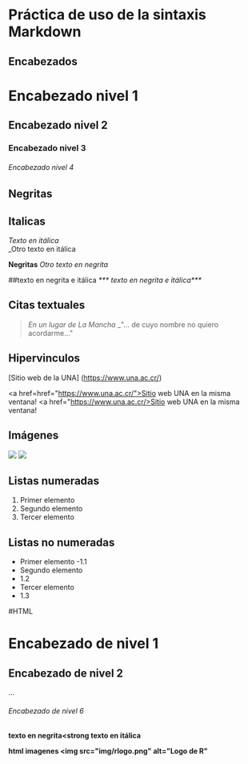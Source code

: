 # Práctica de uso de la sintaxis Markdown
## Encabezados

# Encabezado nivel 1
## Encabezado nivel 2
### Encabezado nivel 3
###### Encabezado nivel 4

## Negritas
## Italicas 
*Texto en itálica*   
_Otro texto en itálica

**Negritas**
_Otro texto en negrita_


##texto en negrita e itálica
_*** texto en negrita e itálica***_

## Citas textuales

>_En un lugar de La Mancha_
>_"... de cuyo nombre no quiero acordarme..."

## Hipervinculos
[Sitio web de la UNA] (https://www.una.ac.cr/)

<a href=href="https://www.una.ac.cr/">Sitio web UNA en la misma ventana!</a>
<a href="https://www.una.ac.cr/>Sitio web UNA en la misma ventana!</a>

## Imágenes
![](https://upload.wikimedia.org/wikipedia/commons/thumb/1/1b/R_logo.svg/200px-R_logo.svg.png)
![](img7rlogo.png)


## Listas numeradas
1. Primer elemento
2. Segundo elemento
3. Tercer elemento 

## Listas no numeradas
- Primer elemento
-1.1
- Segundo elemento
- 1.2
- Tercer elemento
- 1.3


#HTML
<h1>Encabezado de nivel 1</h1>
<h2>Encabezado de nivel 2</h2>
...
<h6>Encabezado de nivel 6</h6>

<strong>texto en negrita<strong
<en> texto en itálica
  
  html imagenes
  <img src="img/rlogo.png" alt="Logo de R"
